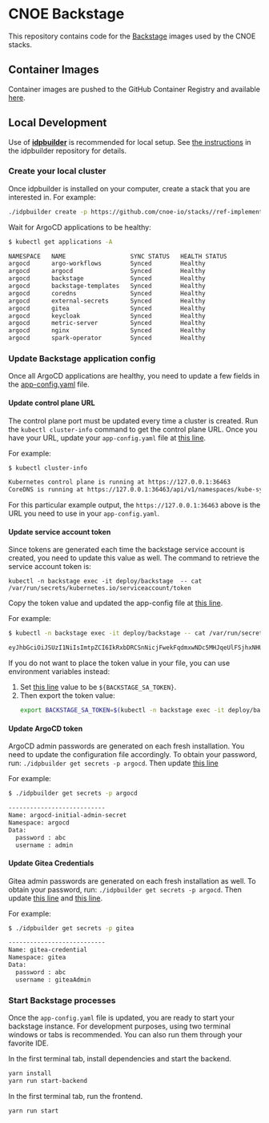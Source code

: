 # CNOE Backstage 

This repository contains code for the [Backstage](https://backstage.io) images used by the CNOE stacks.

## Container Images

Container images are pushed to the GitHub Container Registry and available [here](https://github.com/cnoe-io/backstage-app/pkgs/container/backstage-app).


## Local Development

Use of [**idpbuilder**](https://github.com/cnoe-io/idpbuilder) is recommended for local setup.
See [the instructions](https://github.com/cnoe-io/idpbuilder?tab=readme-ov-file#getting-started) in the idpbuilder repository for details.

### Create your local cluster

Once idpbuilder is installed on your computer, create a stack that you are interested in. For example:

```bash
./idpbuilder create -p https://github.com/cnoe-io/stacks//ref-implementation
```

Wait for ArgoCD applications to be healthy: 

```bash
$ kubectl get applications -A

NAMESPACE   NAME                  SYNC STATUS   HEALTH STATUS
argocd      argo-workflows        Synced        Healthy
argocd      argocd                Synced        Healthy
argocd      backstage             Synced        Healthy
argocd      backstage-templates   Synced        Healthy
argocd      coredns               Synced        Healthy
argocd      external-secrets      Synced        Healthy
argocd      gitea                 Synced        Healthy
argocd      keycloak              Synced        Healthy
argocd      metric-server         Synced        Healthy
argocd      nginx                 Synced        Healthy
argocd      spark-operator        Synced        Healthy
```

### Update Backstage application config

Once all ArgoCD applications are healthy, you need to update a few fields in the [app-config.yaml](./app-config.yaml) file.

#### Update control plane URL

The control plane port must be updated every time a cluster is created. Run the `kubectl cluster-info` command to get the control plane URL. Once you have your URL, update your `app-config.yaml` file at [this line](https://github.com/cnoe-io/backstage-app/blob/9ee3514e51c1a354b7fe85a90117faf8328bfa0b/app-config.yaml#L122).

For example:

```bash
$ kubectl cluster-info

Kubernetes control plane is running at https://127.0.0.1:36463
CoreDNS is running at https://127.0.0.1:36463/api/v1/namespaces/kube-system/services/kube-dns:dns/proxy
```

For this particular example output, the `https://127.0.0.1:36463` above is the URL you need to use in your `app-config.yaml`.

#### Update service account token

Since tokens are generated each time the backstage service account is created, you need to update this value as well. The command to retrieve the service account token is:

`kubectl -n backstage exec -it deploy/backstage  -- cat /var/run/secrets/kubernetes.io/serviceaccount/token`  

Copy the token value and updated the app-config file at [this line](https://github.com/cnoe-io/backstage-app/blob/main/app-config.yaml#L127).

For example:

```bash
$ kubectl -n backstage exec -it deploy/backstage -- cat /var/run/secrets/kubernetes.io/serviceaccount/token

eyJhbGciOiJSUzI1NiIsImtpZCI6IkRxbDRCSnNicjFwekFqdmxwNDc5MHJqeUlFSjhxNHU0LV95OC1s...
```

If you do not want to place the token value in your file, you can use environment variables instead:
1. Set [this line](https://github.com/cnoe-io/backstage-app/blob/main/app-config.yaml#L127) value to be `${BACKSTAGE_SA_TOKEN}`.
2. Then export the token value:
   ```bash
   export BACKSTAGE_SA_TOKEN=$(kubectl -n backstage exec -it deploy/backstage -- cat /var/run/secrets/kubernetes.io/serviceaccount/token)
   ```

#### Update ArgoCD token

ArgoCD admin passwords are generated on each fresh installation. You need to update the configuration file accordingly. To obtain your password, run: `./idpbuilder get secrets -p argocd`. Then update [this line](https://github.com/cnoe-io/backstage-app/blob/9ee3514e51c1a354b7fe85a90117faf8328bfa0b/app-config.yaml#L136)

For example:

```bash
$ ./idpbuilder get secrets -p argocd

---------------------------
Name: argocd-initial-admin-secret
Namespace: argocd
Data:
  password : abc
  username : admin
```

#### Update Gitea Credentials

Gitea admin passwords are generated on each fresh installation as well. To obtain your password, run: `./idpbuilder get secrets -p argocd`.
Then update [this line](https://github.com/cnoe-io/backstage-app/blob/9ee3514e51c1a354b7fe85a90117faf8328bfa0b/app-config.yaml#L40) and [this line](https://github.com/cnoe-io/backstage-app/blob/9ee3514e51c1a354b7fe85a90117faf8328bfa0b/app-config.yaml#L44).

For example:

```bash
$ ./idpbuilder get secrets -p gitea

---------------------------
Name: gitea-credential
Namespace: gitea
Data:
  password : abc
  username : giteaAdmin
````

### Start Backstage processes

Once the `app-config.yaml` file is updated, you are ready to start your backstage instance. For development purposes, using two terminal windows or tabs is recommended. You can also run them through your favorite IDE.

In the first terminal tab, install dependencies and start the backend.

```bash
yarn install
yarn run start-backend
```

In the first terminal tab, run the frontend.

```bash
yarn run start
```
